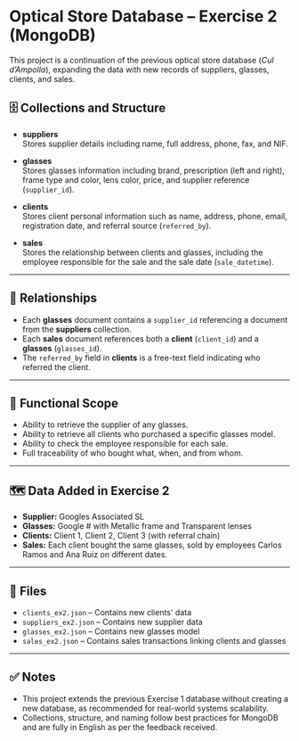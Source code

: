 
# Optical Store Database – Exercise 2 (MongoDB)

This project is a continuation of the previous optical store database (*Cul d’Ampolla*), expanding the data with new records of suppliers, glasses, clients, and sales.

## 🗄️ Collections and Structure

- **suppliers**  
  Stores supplier details including name, full address, phone, fax, and NIF.

- **glasses**  
  Stores glasses information including brand, prescription (left and right), frame type and color, lens color, price, and supplier reference (`supplier_id`).

- **clients**  
  Stores client personal information such as name, address, phone, email, registration date, and referral source (`referred_by`).

- **sales**  
  Stores the relationship between clients and glasses, including the employee responsible for the sale and the sale date (`sale_datetime`).

---

## 🔗 Relationships

- Each **glasses** document contains a `supplier_id` referencing a document from the **suppliers** collection.
- Each **sales** document references both a **client** (`client_id`) and a **glasses** (`glasses_id`).
- The `referred_by` field in **clients** is a free-text field indicating who referred the client.

---

## 🧠 Functional Scope

- Ability to retrieve the supplier of any glasses.
- Ability to retrieve all clients who purchased a specific glasses model.
- Ability to check the employee responsible for each sale.
- Full traceability of who bought what, when, and from whom.

---

## 🗺️ Data Added in Exercise 2

- **Supplier:** Googles Associated SL
- **Glasses:** Google # with Metallic frame and Transparent lenses
- **Clients:** Client 1, Client 2, Client 3 (with referral chain)
- **Sales:** Each client bought the same glasses, sold by employees Carlos Ramos and Ana Ruiz on different dates.

---

## 💾 Files

- `clients_ex2.json` – Contains new clients' data
- `suppliers_ex2.json` – Contains new supplier data
- `glasses_ex2.json` – Contains new glasses model
- `sales_ex2.json` – Contains sales transactions linking clients and glasses

---

## ✅ Notes

- This project extends the previous Exercise 1 database without creating a new database, as recommended for real-world systems scalability.
- Collections, structure, and naming follow best practices for MongoDB and are fully in English as per the feedback received.
